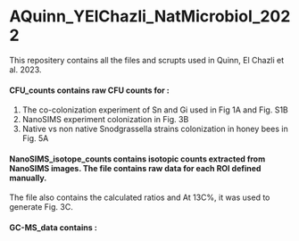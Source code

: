 # AQuinn_YElChazli_NatMicrobiol_2022

This repositery contains all the files and scrupts used in Quinn, El Chazli et al. 2023. 

#### CFU_counts contains raw CFU counts for : 
  
  1. The co-colonization experiment of Sn and Gi used in Fig 1A and Fig. S1B
  2. NanoSIMS experiment colonization in Fig. 3B
  3. Native vs non native Snodgrassella strains colonization in honey bees in Fig. 5A
  
#### NanoSIMS_isotope_counts contains isotopic counts extracted from NanoSIMS images. The file contains raw data for each ROI defined manually.
The file also contains the calculated ratios and At 13C%, it was used to generate Fig. 3C.


#### GC-MS_data contains :
